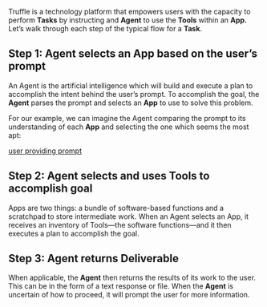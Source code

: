 Truffle is a technology platform that empowers users with the capacity to
perform **Tasks** by instructing and **Agent** to use the **Tools** within an
**App.** Let’s walk through each step of the typical flow for a **Task**.

## Step 1: Agent selects an App based on the user’s prompt

An Agent is the artificial intelligence which will build and execute a plan to
accomplish the intent behind the user’s prompt. To accomplish the goal, the
**Agent** parses the prompt and selects an **App** to use to solve this problem.

For our example, we can imagine the Agent comparing the prompt to its
understanding of each **App** and selecting the one which seems the most apt:

[user providing prompt](prompt.png)

## Step 2: Agent selects and uses Tools to accomplish goal

Apps are two things: a bundle of software-based functions and a scratchpad to
store intermediate work. When an Agent selects an App, it receives an inventory
of Tools—the software functions—and it then executes a plan to accomplish the
goal. 


## Step 3: Agent returns Deliverable

When applicable, the **Agent** then returns the results of its work to the user.
This can be in the form of a text response or file. When the **Agent** is
uncertain of how to proceed, it will prompt the user for more information.
